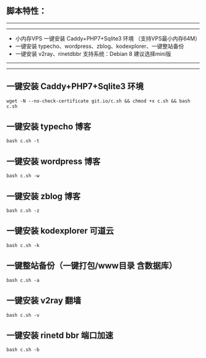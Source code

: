 
## 脚本特性：
-----
-----
* 小内存VPS 一键安装 Caddy+PHP7+Sqlite3 环境 （支持VPS最小内存64M）
* 一键安装 typecho、wordpress、zblog、kodexplorer、一键整站备份
* 一键安装 v2ray、rinetdbbr
支持系统：Debian 8 建议选择mini版
-----
-----

## 一键安装 Caddy+PHP7+Sqlite3 环境
```
wget -N --no-check-certificate git.io/c.sh && chmod +x c.sh && bash c.sh
```

## 一键安装 typecho 博客
```
bash c.sh -t
```

## 一键安装 wordpress 博客
```
bash c.sh -w
```

## 一键安装 zblog 博客
```
bash c.sh -z
```

## 一键安装 kodexplorer 可道云
```
bash c.sh -k
```

## 一键整站备份（一键打包/www目录 含数据库）
```
bash c.sh -a
```

## 一键安装 v2ray 翻墙
```
bash c.sh -v
```

## 一键安装 rinetd bbr 端口加速
```
bash c.sh -b
```
